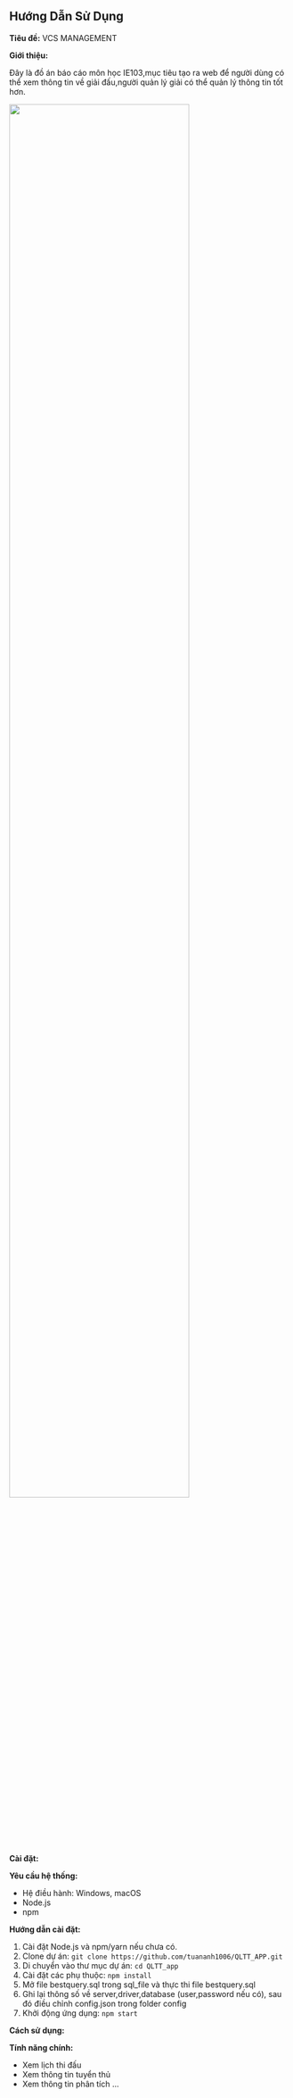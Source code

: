 ## Hướng Dẫn Sử Dụng

**Tiêu đề:** VCS MANAGEMENT

**Giới thiệu:**

Đây là đồ án báo cáo môn học IE103,mục tiêu tạo ra web để người dùng có thể xem thông tin về giải đấu,người quản lý giải có thể quản lý thông tin tốt hơn.
<div>
<img src="https://upload.wikimedia.org/wikipedia/commons/0/06/Vietnam_Championship_Series.png" style="width:80%;height:auto"/>
  
</div>


**Cài đặt:**

**Yêu cầu hệ thống:**

* Hệ điều hành: Windows, macOS
* Node.js
* npm 

**Hướng dẫn cài đặt:**

1. Cài đặt Node.js và npm/yarn nếu chưa có.
2. Clone dự án: `git clone https://github.com/tuananh1006/QLTT_APP.git`
3. Di chuyển vào thư mục dự án: `cd QLTT_app`
4. Cài đặt các phụ thuộc: `npm install`
5. Mở file bestquery.sql trong sql_file và thực thi file bestquery.sql 
6. Ghi lại thông số về server,driver,database (user,password nếu có), sau đó điều chỉnh config.json trong folder config
7. Khởi động ứng dụng: `npm start` 

**Cách sử dụng:**

**Tính năng chính:**

* Xem lịch thi đấu
* Xem thông tin tuyển thủ
* Xem thông tin phân tích
...


